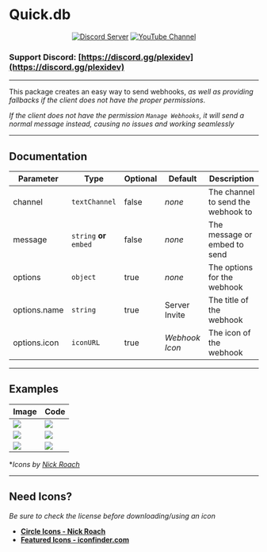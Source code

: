

Quick.db 
========

<div align="center">
    <p>
        <a href="https://discord.gg/plexidev"><img src="https://discordapp.com/api/guilds/343572980351107077/embed.png" alt="Discord Server" /></a>
        <a href="http://www.youtube.com/subscription_center?add_user=TrueXPixels"><img src="https://img.shields.io/badge/Subscribe-YouTube-red.svg" alt="YouTube Channel" /></a>
    </p>
</div> 

### Support Discord: [https://discord.gg/plexidev](https://discord.gg/plexidev)

---

This package creates an easy way to send webhooks, *as well as providing fallbacks if the client does not have the proper permissions*.

*If the client does not have the permission `Manage Webhooks`, it will send a normal message instead, causing no issues and working seamlessly*

---

## Documentation
Parameter | Type | Optional | Default | Description
--- | --- | --- | --- | ---
channel | `textChannel` | false | *none* | The channel to send the webhook to
message | `string` **or** `embed` | false | *none* | The message or embed to send
options | `object` | true | *none* | The options for the webhook
options.name | `string` | true | Server Invite | The title of the webhook
options.icon | `iconURL` | true | *Webhook Icon* | The icon of the webhook

---

## Examples

Image | Code
--- | ---
![](https://i.imgur.com/rW8ciG1.png) | ![](https://i.imgur.com/WYyIXBG.png)
![](https://i.imgur.com/U4lItWR.png) | ![](https://i.imgur.com/68T16fF.png)
![](https://i.imgur.com/4ss82AG.png) | ![](https://i.imgur.com/sybBMsQ.png)
**Icons by [Nick Roach](https://www.iconfinder.com/iconsets/circle-icons-1)*

---

## Need Icons?

*Be sure to check the license before downloading/using an icon*

- **[Circle Icons - Nick Roach](https://www.iconfinder.com/iconsets/circle-icons-1)**
- **[Featured Icons - iconfinder.com](https://www.iconfinder.com/icon-sets/featured/free)**